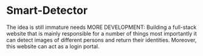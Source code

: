 # Smart-Detector
The idea is still immature needs MORE DEVELOPMENT: Building a full-stack website that is mainly responsible for a number of things most importantly it can detect images of different persons and return their identities. Moreover, this website can act as a login portal. 
